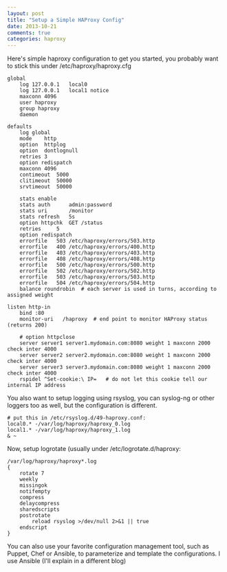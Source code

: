 ```yaml
---
layout: post
title: "Setup a Simple HAProxy Config"
date: 2013-10-21
comments: true
categories: haproxy
---
```


Here's simple haproxy configuration to get you started,
you probably want to stick this under /etc/haproxy/haproxy.cfg

``` plain Simple HAProxy Config
global
	log 127.0.0.1	local0
	log 127.0.0.1	local1 notice
	maxconn 4096
	user haproxy
	group haproxy
	daemon

defaults
	log	global
	mode	http
	option	httplog
	option	dontlognull
	retries	3
	option redispatch
	maxconn	4096
	contimeout	5000
	clitimeout	50000
	srvtimeout	50000

	stats enable
	stats auth		admin:password
	stats uri		/monitor
	stats refresh	5s
	option httpchk	GET /status
	retries		5
	option redispatch
	errorfile	503	/etc/haproxy/errors/503.http
	errorfile	400	/etc/haproxy/errors/400.http
	errorfile	403	/etc/haproxy/errors/403.http
	errorfile	408	/etc/haproxy/errors/408.http
	errorfile	500	/etc/haproxy/errors/500.http
	errorfile	502	/etc/haproxy/errors/502.http
	errorfile	503	/etc/haproxy/errors/503.http
	errorfile	504	/etc/haproxy/errors/504.http
	balance roundrobin	# each server is used in turns, according to assigned weight

listen http-in
    bind :80
    monitor-uri   /haproxy  # end point to monitor HAProxy status (returns 200)

    # option httpclose
    server server1 server1.mydomain.com:8080 weight 1 maxconn 2000 check inter 4000
    server server2 server2.mydomain.com:8080 weight 1 maxconn 2000 check inter 4000
    server server3 server3.mydomain.com:8080 weight 1 maxconn 2000 check inter 4000
    rspidel ^Set-cookie:\ IP=	# do not let this cookie tell our internal IP address

```

You also want to setup logging using rsyslog,
you can syslog-ng or other loggers too as well,
but the configuration is different.
``` plain Rsyslog HAproxy config
# put this in /etc/rsyslog.d/49-haproxy.conf:
local0.* -/var/log/haproxy/haproxy_0.log
local1.* -/var/log/haproxy/haproxy_1.log
& ~
```

Now, setup logrotate (usually under /etc/logrotate.d/haproxy:
``` plain HAProxy logrotate config
/var/log/haproxy/haproxy*.log
{
    rotate 7
    weekly
    missingok
    notifempty
    compress
    delaycompress
    sharedscripts
    postrotate
        reload rsyslog >/dev/null 2>&1 || true
    endscript
}
```

You can also use your favorite configuration management tool,
such as Puppet, Chef or Ansible, to parameterize and template
the configurations. I use Ansible (I'll explain in a different
blog)

